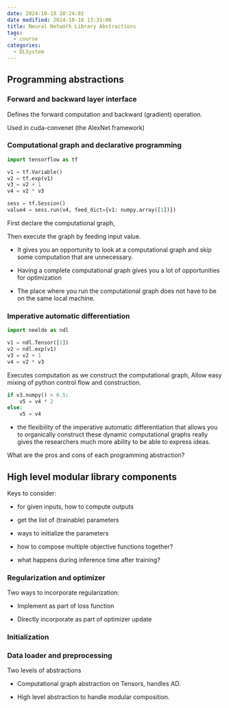 ```yaml
---
date: 2024-10-18 10:24:02
date modified: 2024-10-18 13:31:06
title: Neural Network Library Abstractions
tags:
  - course
categories:
  - DLSystem
---
```

## Programming abstractions

### Forward and backward layer interface

Defines the forward computation and backward (gradient) operation.

Used in cuda-convenet (the AlexNet framework)

### Computational graph and declarative programming

```python
import tensorflow as tf

v1 = tf.Variable()
v2 = tf.exp(v1)
v3 = v2 + 1
v4 = v2 * v3

sess = tf.Session()
value4 = sess.run(v4, feed_dict={v1: numpy.array([1])})

```

First declare the computational graph, 

Then execute the graph by feeding input value.

- It gives you an opportunity to look at a computational graph and skip some computation that are unnecessary.

- Having a complete computational graph gives you a lot of opportunities for optimization

- The place where you run the computational graph does not have to be on the same local machine.

### Imperative automatic differentiation

```python 
import neelde as ndl

v1 = ndl.Tensor([1])
v2 = ndl.exp(v1)
v3 = v2 + 1
v4 = v2 * v3
```

Executes computation as we construct the computational graph, Allow easy mixing of python control flow and construction.

```python
if v3.numpy() > 0.5:
	v5 = v4 * 2
else:
	v5 = v4
```

- the flexibility of the imperative automatic differentiation that allows you to organically construct these dynamic computational graphs really gives the researchers much more ability to be able to express ideas.

What are the pros and cons of each programming abstraction?

## High level modular library components

Keys to consider:

 - for given inputs, how to compute outputs

- get the list of (trainable) parameters

- ways to initialize the parameters

- how to compose multiple objective functions together?

- what happens during inference time after training?

### Regularization and optimizer

Two ways to incorporate regularization:

- Implement as part of loss function

- Directly incorporate as part of optimizer update

### Initialization

### Data loader and preprocessing

Two levels of abstractions

- Computational graph abstraction on Tensors, handles AD.

- High level abstraction to handle modular composition.